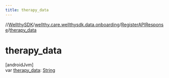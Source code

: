 ```yaml
---
title: therapy_data
---
```

//[WellthySDK](../../../index.html)/[wellthy.care.wellthysdk.data.onboarding](../index.html)/[RegisterAPIResponse](index.html)/[therapy_data](therapy_data.html)



# therapy_data



[androidJvm]\
var [therapy_data](therapy_data.html): [String](https://kotlinlang.org/api/latest/jvm/stdlib/kotlin/-string/index.html)




